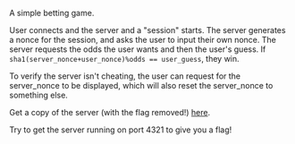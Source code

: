A simple betting game.

User connects and the server and a "session" starts. The server generates a
nonce for the session, and asks the user to input their own nonce. The server
requests the odds the user wants and then the user's guess. If
`sha1(server_nonce+user_nonce)%odds == user_guess`, they win.

To verify the server isn't cheating, the user can request for the server\_nonce
to be displayed, which will also reset the server\_nonce to something else.

Get a copy of the server (with the flag removed!) [here](/plaid2014-parlor-redacted_server.py).

Try to get the server running on port 4321 to give you a flag!
